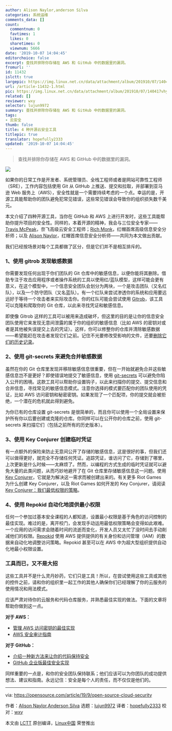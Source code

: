 ```yaml
---
author: Alison Naylor,anderson Silva
categories: 系统运维
comments_data: []
count:
  commentnum: 0
  favtimes: 1
  likes: 0
  sharetimes: 0
  viewnum: 5666
date: '2019-10-07 14:04:45'
editorchoice: false
excerpt: 查找并排除你存储在 AWS 和 GitHub 中的数据里的漏洞。
fromurl: ''
id: 11432
islctt: true
largepic: https://img.linux.net.cn/data/attachment/album/201910/07/140417vhywycwwdoakzyqi.jpg
url: /article-11432-1.html
pic: https://img.linux.net.cn/data/attachment/album/201910/07/140417vhywycwwdoakzyqi.jpg.thumb.jpg
related: []
reviewer: wxy
selector: lujun9972
summary: 查找并排除你存储在 AWS 和 GitHub 中的数据里的漏洞。
tags:
- 云安全
thumb: false
title: 4 种开源云安全工具
titlepic: true
translator: hopefully2333
updated: '2019-10-07 14:04:45'
---
```



> 
> 查找并排除你存储在 AWS 和 GitHub 中的数据里的漏洞。
> 
> 
> 


![](/data/attachment/album/201910/07/140417vhywycwwdoakzyqi.jpg)


如果你的日常工作是开发者、系统管理员、全栈工程师或者是网站可靠性工程师（SRE），工作内容包括使用 Git 从 GitHub 上推送、提交和拉取，并部署到亚马逊 Web 服务上（AWS），安全性就是一个需要持续考虑的一个点。幸运的是，开源工具能帮助你的团队避免犯常见错误，这些常见错误会导致你的组织损失数千美元。


本文介绍了四种开源工具，当你在 GitHub 和 AWS 上进行开发时，这些工具能帮助你提升项目的安全性。同样的，本着开源的精神，我会与三位安全专家——[Travis McPeak](https://twitter.com/travismcpeak?lang=en)，奈飞高级云安全工程师；[Rich Monk](https://github.com/rmonk)，红帽首席高级信息安全分析师；以及 [Alison Naylor](https://www.linkedin.com/in/alperkins/)，红帽首席信息安全分析师——共同为本文做出贡献。


我们已经按场景对每个工具都做了区分，但是它们并不是相互排斥的。


### 1、使用 gitrob 发现敏感数据


你需要发现任何出现于你们团队的 Git 仓库中的敏感信息，以便你能将其删除。借助专注于攻击应用程序或者操作系统的工具以使用红/蓝队模型，这样可能会更有意义，在这个模型中，一个信息安全团队会划分为两块，一个是攻击团队（又名红队），以及一个防守团队（又名蓝队）。有一个红队来尝试渗透你的系统和应用要远远好于等待一个攻击者来实际攻击你。你的红队可能会尝试使用 [Gitrob](https://github.com/michenriksen/gitrob)，该工具可以克隆和爬取你的 Git 仓库，以此来寻找凭证和敏感信息。


即使像 Gitrob 这样的工具可以被用来造成破坏，但这里的目的是让你的信息安全团队使用它来发现无意间泄露的属于你的组织的敏感信息（比如 AWS 的密钥对或者是其他被失误提交上去的凭证）。这样，你可以修整你的仓库并清除敏感数据——希望能赶在攻击者发现它们之前。记住不光要修改受影响的文件，还要[删除它们的历史记录](https://help.github.com/en/articles/removing-sensitive-data-from-a-repository)。


### 2、使用 git-secrets 来避免合并敏感数据


虽然在你的 Git 仓库里发现并移除敏感信息很重要，但在一开始就避免合并这些敏感信息岂不是更好？即使错误地提交了敏感信息，使用 [git-secrets](https://github.com/awslabs/git-secrets) 可以避免你陷入公开的困境。这款工具可以帮助你设置钩子，以此来扫描你的提交、提交信息和合并信息，寻找常见的敏感信息模式。注意你选择的模式要匹配你的团队使用的凭证，比如 AWS 访问密钥和秘密密钥。如果发现了一个匹配项，你的提交就会被拒绝，一个潜在的危机就此得到避免。


为你已有的仓库设置 git-secrets 是很简单的，而且你可以使用一个全局设置来保护所有你以后要创建或克隆的仓库。你同样可以在公开你的仓库之前，使用 git-secrets 来扫描它们（包括之前所有的历史版本）。


### 3、使用 Key Conjurer 创建临时凭证


有一点额外的保险来防止无意间公开了存储的敏感信息，这是很好的事，但我们还可以做得更好，就完全不存储任何凭证。追踪凭证，谁访问了它，存储到了哪里，上次更新是什么时候——太麻烦了。然而，以编程的方式生成的临时凭证就可以避免大量的此类问题，从而巧妙地避开了在 Git 仓库里存储敏感信息这一问题。使用 [Key Conjurer](https://github.com/RiotGames/key-conjurer)，它就是为解决这一需求而被创建出来的。有关更多 Riot Games 为什么创建 Key Conjurer，以及 Riot Games 如何开发的 Key Conjurer，请阅读 [Key Conjurer：我们最低权限的策略](https://technology.riotgames.com/news/key-conjurer-our-policy-least-privilege)。


### 4、使用 Repokid 自动化地提供最小权限


任何一个参加过基本安全课程的人都知道，设置最小权限是基于角色的访问控制的最佳实现。难过的是，离开校门，会发现手动运用最低权限策略会变得如此艰难。一个应用的访问需求会随着时间的流逝而变化，开发人员又太忙了没时间去手动削减他们的权限。[Repokid](https://github.com/Netflix/repokid) 使用 AWS 提供提供的有关身份和访问管理（IAM）的数据来自动化地调整访问策略。Repokid 甚至可以在 AWS 中为超大型组织提供自动化地最小权限设置。


### 工具而已，又不是大招


这些工具并不是什么灵丹妙药，它们只是工具！所以，在尝试使用这些工具或其他的控件之前，请和你的组织里一起工作的其他人确保你们已经理解了你的云服务的使用情况和用法模式。


应该严肃对待你的云服务和代码仓库服务，并熟悉最佳实现的做法。下面的文章将帮助你做到这一点。


**对于 AWS：**


* [管理 AWS 访问密钥的最佳实现](https://docs.aws.amazon.com/general/latest/gr/aws-access-keys-best-practices.html)
* [AWS 安全审计指南](https://docs.aws.amazon.com/general/latest/gr/aws-security-audit-guide.html)


**对于 GitHub：**


* [介绍一种新方法来让你的代码保持安全](https://github.blog/2019-05-23-introducing-new-ways-to-keep-your-code-secure/)
* [GitHub 企业版最佳安全实现](https://github.blog/2015-10-09-github-enterprise-security-best-practices/)


同样重要的一点是，和你的安全团队保持联系；他们应该可以为你团队的成功提供想法、建议和指南。永远记住：安全是每个人的责任，而不仅仅是他们的。




---


via: <https://opensource.com/article/19/9/open-source-cloud-security>


作者：[Alison Naylor](https://opensource.com/users/asnaylor),[Anderson Silva](https://opensource.com/users/ansilva) 选题：[lujun9972](https://github.com/lujun9972) 译者：[hopefully2333](https://github.com/hopefully2333) 校对：[wxy](https://github.com/wxy)


本文由 [LCTT](https://github.com/LCTT/TranslateProject) 原创编译，[Linux中国](https://linux.cn/) 荣誉推出